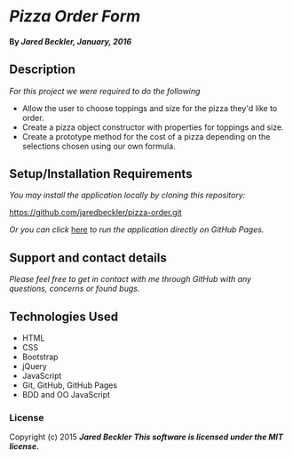 # _Pizza Order Form_

#### By _**Jared Beckler**, January, 2016_

## Description

_For this project we were required to do the following_

* Allow the user to choose toppings and size for the pizza they'd like to order.
* Create a pizza object constructor with properties for toppings and size.
* Create a prototype method for the cost of a pizza depending on the selections chosen using our own formula.

## Setup/Installation Requirements

_You may install the application locally by cloning this repository:_

https://github.com/jaredbeckler/pizza-order.git

_Or you can click_ [here](http://jaredbeckler.github.io/pizza-order) _to run the application directly on GitHub Pages._

## Support and contact details

_Please feel free to get in contact with me through GitHub with any questions, concerns or found bugs._

## Technologies Used

* HTML
* CSS
* Bootstrap
* jQuery
* JavaScript
* Git, GitHub, GitHub Pages
* BDD and OO JavaScript

### License

Copyright (c) 2015 **_Jared Beckler_**
**_This software is licensed under the MIT license._**
